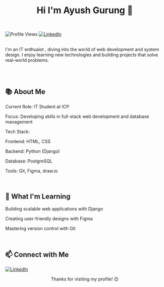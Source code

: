 <div align = "center"> <h1> Hi I'm Ayush Gurung 👋 </h1></div>
<br>

![Profile Views](https://komarev.com/ghpvc/?username=gingrg&color=blue) [![LinkedIn](https://img.shields.io/badge/LinkedIn-Profile-brightgreen)](https://www.linkedin.com/in/ayush-gurung-64ab56375)

<br>I'm an IT enthuaist , diving into the world of web development and system design. I enjoy learning new technologies and building projects that solve real-world problems.

<br>
<div>
<br>
 
## 📚 About Me




Current Role: IT Student at ICP



Focus: Developing skills in full-stack web development and database management



Tech Stack:





Frontend: HTML, CSS



Backend: Python (Django)



Database: PostgreSQL



Tools: Git, Figma, draw.io


<br>

 ## 🌱 What I'm Learning







Building scalable web applications with Django



Creating user-friendly designs with Figma



Mastering version control with Git




<br>

## 📫 Connect with Me






[![LinkedIn](https://img.shields.io/badge/LinkedIn-Profile-brightgreen)](https://www.linkedin.com/in/ayush-gurung-64ab56375)
<br><div align = "center">  Thanks for visiting my profile! 😊 </div>
